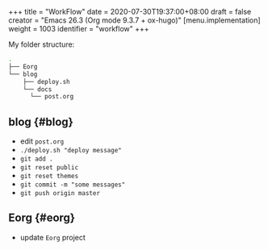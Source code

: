 +++
title = "WorkFlow"
date = 2020-07-30T19:37:00+08:00
draft = false
creator = "Emacs 26.3 (Org mode 9.3.7 + ox-hugo)"
[menu.implementation]
  weight = 1003
  identifier = "workflow"
+++

My folder structure:

```bash
.
├── Eorg
└── blog
    ├── deploy.sh
    └── docs
      └── post.org
```


## blog {#blog}

-   edit `post.org`
-   `./deploy.sh "deploy message"`
-   `git add .`
-   `git reset public`
-   `git reset themes`
-   `git commit -m "some messages"`
-   `git push origin master`


## Eorg {#eorg}

-   update `Eorg` project